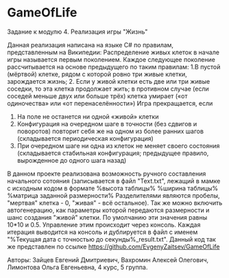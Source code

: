 # GameOfLife
Задание к модулю 4. Реализация игры "Жизнь"

Данная реализация написана на языке C# по правилам, представленным на Википедии:
Распределение живых клеток в начале игры называется первым поколением. Каждое следующее поколение рассчитывается на основе предыдущего по таким правилам:
1.В пустой (мёртвой) клетке, рядом с которой ровно три живые клетки, зарождается жизнь;
2. Если у живой клетки есть две или три живые соседки, то эта клетка продолжает жить; в противном случае (если соседей меньше двух или больше трёх) клетка умирает («от одиночества» или «от перенаселённости»)
Игра прекращается, если
1. На поле не останется ни одной «живой» клетки
2. Конфигурация на очередном шаге в точности (без сдвигов и поворотов) повторит себя же на одном из более ранних шагов (складывается периодическая конфигурация)
3. При очередном шаге ни одна из клеток не меняет своего состояния (складывается стабильная конфигурация; предыдущее правило, вырожденное до одного шага назад)

В данном проекте реализована возможность ручного составления начального сотояния (записывается в файл "Text.txt", лежащий в мамке с исходным кодом в формате 
%высота таблицы% %ширина таблицы%
%матрица заданной размерности%
Разделителями являются пробелы, "мертвая" клетка - 0, "живая" - всё остальное).
Так же можно включить автогенерацию, как параметры которой передаются размерности и шанс создания "живой" клетки. По умолчанию эти значения равны 10*10 и 0.5.
Управление этим происходит через консоль.
Каждая итерация выводится на консоль и дублируется в файл с именем "%Текущая дата с точностью до секунды%_result.txt".
Данный код так же представлен по ссылке https://github.com/EvgenyZaitsev/GameOfLife

Авторы: Зайцев Евгений Дмитриевич, Вахромин Алексей Олегович, Лимонтова Ольга Евгеньевна, 4 курс, 5 группа.
